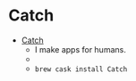 # Catch
- [Catch](https://www.giorgiocalderolla.com/index.html#catch)
  -  I make apps for humans.
  - 
  - `brew cask install Catch`
